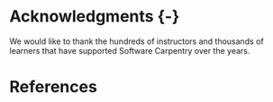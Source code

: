 # Acknowledgments {-}
We would like to thank the hundreds of instructors and thousands of learners that have supported Software Carpentry over the years.

# References
